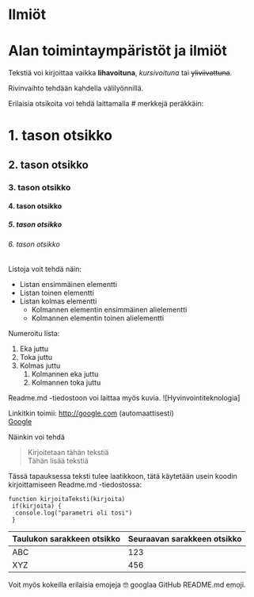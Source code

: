 # Ilmiöt
# Alan toimintaympäristöt ja ilmiöt
Tekstiä voi kirjoittaa vaikka **lihavoituna**, *kursivoituna* tai ~~yliviivattuna~~. 

Rivinvaihto tehdään kahdella välilyönnillä. 

Erilaisia otsikoita voi tehdä laittamalla # merkkejä peräkkäin:  
# 1. tason otsikko
## 2. tason otsikko
### 3. tason otsikko
#### 4. tason otsikko
##### 5. tason otsikko
###### 6. tason otsikko

Listoja voit tehdä näin:
* Listan ensimmäinen elementti
* Listan toinen elementti
* Listan kolmas elementti
  * Kolmannen elementin ensimmäinen alielementti <!--Kaksi tabia sisennetty-->
  * Kolmannen elementin toinen alielementti
  
Numeroitu lista:
1. Eka juttu
1. Toka juttu
1. Kolmas juttu
   1. Kolmannen eka juttu <!--Kolme tabia sisennetty-->
   1. Kolmannen toka juttu
   
Readme.md -tiedostoon voi laittaa myös kuvia.
![Hyvinvointiteknologia]

Linkitkin toimii:
http://google.com (automaattisesti)  
[Google](http://google.com)

Näinkin voi tehdä
> Kirjoitetaan tähän tekstiä  
> Tähän lisää tekstiä

Tässä tapauksessa teksti tulee laatikkoon, tätä käytetään usein koodin kirjoittamiseen Readme.md -tiedostossa:
````
function kirjoitaTeksti(kirjoita)
 if(kirjoita) {
  console.log("parametri oli tosi")
 }
````
Taulukon sarakkeen otsikko | Seuraavan sarakkeen otsikko
-------------------------|-----------------------
ABC | 123
XYZ | 456  

Voit myös kokeilla erilaisia emojeja :nerd_face: googlaa GitHub README.md emoji. 
